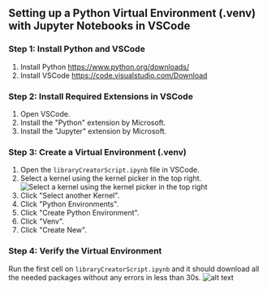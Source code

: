## Setting up a Python Virtual Environment (.venv) with Jupyter Notebooks in VSCode

### Step 1: Install Python and VSCode

1. Install Python <https://www.python.org/downloads/>
2. Install VSCode <https://code.visualstudio.com/Download>

### Step 2: Install Required Extensions in VSCode

1. Open VSCode.
2. Install the "Python" extension by Microsoft.
3. Install the "Jupyter" extension by Microsoft.

### Step 3: Create a Virtual Environment (.venv)

1. Open the `libraryCreatorScript.ipynb` file in VSCode.
2. Select a kernel using the kernel picker in the top right.
 ![Select a kernel using the kernel picker in the top right](images/native-kernel-picker.avif)
3. Click "Select another Kernel".
4. Click "Python Environments".
5. Click "Create Python Environment".
6. Click "Venv".
7. Click "Create New".

### Step 4: Verify the Virtual Environment

Run the first cell on `libraryCreatorScript.ipynb` and it should download all the needed packages without any errors in less than 30s.
![alt text](images/native-code-cells-03.avif)
